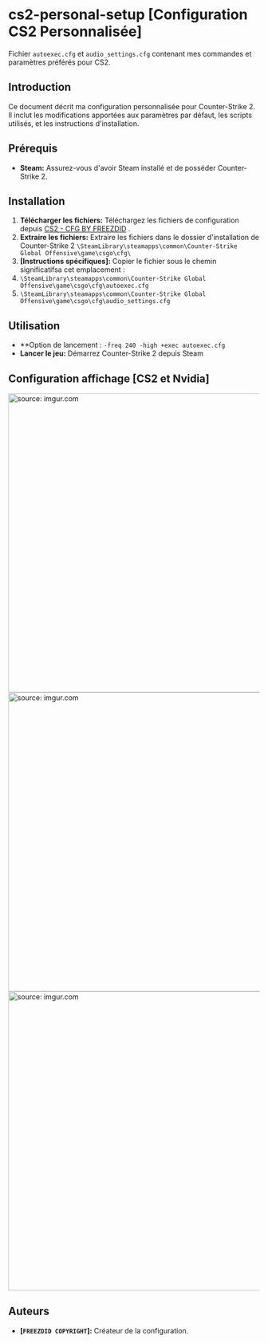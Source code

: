# cs2-personal-setup [Configuration CS2 Personnalisée]
Fichier `autoexec.cfg` et `audio_settings.cfg` contenant mes commandes et paramètres préférés pour CS2.

## Introduction
Ce document décrit ma configuration personnalisée pour Counter-Strike 2. Il inclut les modifications apportées aux paramètres par défaut, les scripts utilisés, et les instructions d'installation.

## Prérequis
* **Steam:** Assurez-vous d'avoir Steam installé et de posséder Counter-Strike 2.

## Installation
1. **Télécharger les fichiers:** Téléchargez les fichiers de configuration depuis [CS2 - CFG BY FREEZDID]( ) .
2. **Extraire les fichiers:** Extraire les fichiers dans le dossier d'installation de Counter-Strike 2 `\SteamLibrary\steamapps\common\Counter-Strike Global Offensive\game\csgo\cfg\`
3. **[Instructions spécifiques]:** Copier le fichier sous le chemin significatifsa cet emplacement :
4. `\SteamLibrary\steamapps\common\Counter-Strike Global Offensive\game\csgo\cfg\autoexec.cfg`
5. `\SteamLibrary\steamapps\common\Counter-Strike Global Offensive\game\csgo\cfg\audio_settings.cfg`

## Utilisation
* **Option de lancement : `-freq 240 -high +exec autoexec.cfg`
* **Lancer le jeu:** Démarrez Counter-Strike 2 depuis Steam

## Configuration affichage [CS2 et Nvidia]

<div>
  <a href="https://imgur.com/pcQEFzw"><img src="https://i.imgur.com/pcQEFzw.jpg" title="source: imgur.com" width="800" height="600" /></a>
  <a href="https://imgur.com/5Ezzje6"><img src="https://i.imgur.com/5Ezzje6.jpg" title="source: imgur.com" width="800" height="600" /></a>
  <a href="https://imgur.com/X7DXa81"><img src="https://i.imgur.com/X7DXa81.gif" title="source: imgur.com" width="800" height="600" /></a>
</div>



## Auteurs
* **[`FREEZDID COPYRIGHT`]:** Créateur de la configuration.
